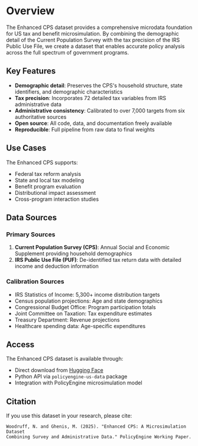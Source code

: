 # Overview

The Enhanced CPS dataset provides a comprehensive microdata foundation for US tax and benefit microsimulation. By combining the demographic detail of the Current Population Survey with the tax precision of the IRS Public Use File, we create a dataset that enables accurate policy analysis across the full spectrum of government programs.

## Key Features

- **Demographic detail**: Preserves the CPS's household structure, state identifiers, and demographic characteristics
- **Tax precision**: Incorporates 72 detailed tax variables from IRS administrative data
- **Administrative consistency**: Calibrated to over 7,000 targets from six authoritative sources
- **Open source**: All code, data, and documentation freely available
- **Reproducible**: Full pipeline from raw data to final weights

## Use Cases

The Enhanced CPS supports:

- Federal tax reform analysis
- State and local tax modeling
- Benefit program evaluation
- Distributional impact assessment
- Cross-program interaction studies

## Data Sources

### Primary Sources
1. **Current Population Survey (CPS)**: Annual Social and Economic Supplement providing household demographics
2. **IRS Public Use File (PUF)**: De-identified tax return data with detailed income and deduction information

### Calibration Sources
- IRS Statistics of Income: 5,300+ income distribution targets
- Census population projections: Age and state demographics
- Congressional Budget Office: Program participation totals
- Joint Committee on Taxation: Tax expenditure estimates
- Treasury Department: Revenue projections
- Healthcare spending data: Age-specific expenditures

## Access

The Enhanced CPS dataset is available through:
- Direct download from [Hugging Face](https://huggingface.co/PolicyEngine)
- Python API via `policyengine-us-data` package
- Integration with PolicyEngine microsimulation model

## Citation

If you use this dataset in your research, please cite:

```
Woodruff, N. and Ghenis, M. (2025). "Enhanced CPS: A Microsimulation Dataset 
Combining Survey and Administrative Data." PolicyEngine Working Paper.
```